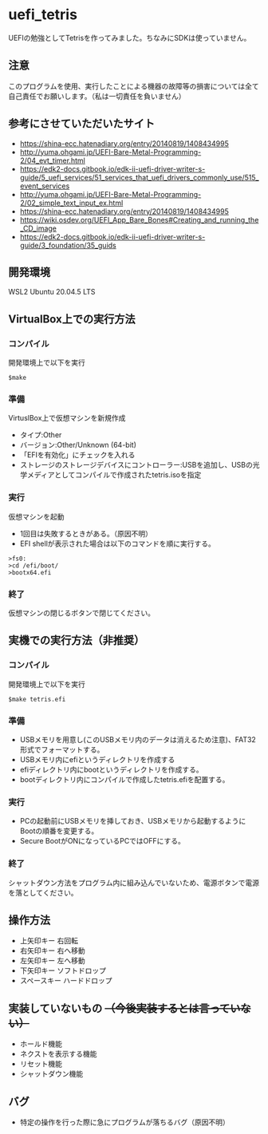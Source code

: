 # uefi_tetris

UEFIの勉強としてTetrisを作ってみました。ちなみにSDKは使っていません。

## 注意
このプログラムを使用、実行したことによる機器の故障等の損害については全て自己責任でお願いします。（私は一切責任を負いません）

## 参考にさせていただいたサイト
- https://shina-ecc.hatenadiary.org/entry/20140819/1408434995
- http://yuma.ohgami.jp/UEFI-Bare-Metal-Programming-2/04_evt_timer.html
- https://edk2-docs.gitbook.io/edk-ii-uefi-driver-writer-s-guide/5_uefi_services/51_services_that_uefi_drivers_commonly_use/515_event_services
- http://yuma.ohgami.jp/UEFI-Bare-Metal-Programming-2/02_simple_text_input_ex.html
- https://shina-ecc.hatenadiary.org/entry/20140819/1408434995
- https://wiki.osdev.org/UEFI_App_Bare_Bones#Creating_and_running_the_CD_image
- https://edk2-docs.gitbook.io/edk-ii-uefi-driver-writer-s-guide/3_foundation/35_guids

## 開発環境
WSL2 Ubuntu 20.04.5 LTS
    
## VirtualBox上での実行方法
### コンパイル
開発環境上で以下を実行  
```
$make
```
    
### 準備
VirtuslBox上で仮想マシンを新規作成
  - タイプ:Other
  - バージョン:Other/Unknown (64-bit)
  - 「EFIを有効化」にチェックを入れる
  - ストレージのストレージデバイスにコントローラー:USBを追加し、USBの光学メディアとしてコンパイルで作成されたtetris.isoを指定
  
### 実行
仮想マシンを起動
  - 1回目は失敗するときがある。（原因不明）
  - EFI shellが表示された場合は以下のコマンドを順に実行する。
```
>fs0:
>cd /efi/boot/
>bootx64.efi
```
        
### 終了
仮想マシンの閉じるボタンで閉じてください。
   
## 実機での実行方法（非推奨）
### コンパイル
開発環境上で以下を実行
```
$make tetris.efi
```
     
### 準備
- USBメモリを用意し(このUSBメモリ内のデータは消えるため注意)、FAT32形式でフォーマットする。
- USBメモリ内にefiというディレクトリを作成する
- efiディレクトリ内にbootというディレクトリを作成する。
- bootディレクトリ内にコンパイルで作成したtetris.efiを配置する。
     
### 実行
- PCの起動前にUSBメモリを挿しておき、USBメモリから起動するようにBootの順番を変更する。
- Secure BootがONになっているPCではOFFにする。
     
### 終了
シャットダウン方法をプログラム内に組み込んでいないため、電源ボタンで電源を落としてください。
    
## 操作方法
- 上矢印キー 右回転
- 右矢印キー 右へ移動
- 左矢印キー 左へ移動
- 下矢印キー ソフトドロップ
- スペースキー ハードドロップ
    
## 実装していないもの ~~（今後実装するとは言っていない）~~
- ホールド機能
- ネクストを表示する機能
- リセット機能
- シャットダウン機能
    
## バグ
- 特定の操作を行った際に急にプログラムが落ちるバグ（原因不明）
    
